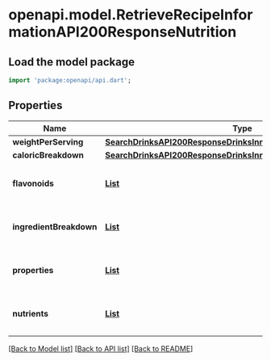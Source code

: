 # openapi.model.RetrieveRecipeInformationAPI200ResponseNutrition

## Load the model package
```dart
import 'package:openapi/api.dart';
```

## Properties
Name | Type | Description | Notes
------------ | ------------- | ------------- | -------------
**weightPerServing** | [**SearchDrinksAPI200ResponseDrinksInnerNutritionWeightPerServing**](SearchDrinksAPI200ResponseDrinksInnerNutritionWeightPerServing.md) |  | [optional] 
**caloricBreakdown** | [**SearchDrinksAPI200ResponseDrinksInnerNutritionCaloricBreakdown**](SearchDrinksAPI200ResponseDrinksInnerNutritionCaloricBreakdown.md) |  | [optional] 
**flavonoids** | [**List<SearchDrinksAPI200ResponseDrinksInnerNutritionFlavonoidsInner>**](SearchDrinksAPI200ResponseDrinksInnerNutritionFlavonoidsInner.md) |  | [optional] [default to const []]
**ingredientBreakdown** | [**List<RetrieveRecipeInformationAPI200ResponseNutritionIngredientBreakdownInner>**](RetrieveRecipeInformationAPI200ResponseNutritionIngredientBreakdownInner.md) |  | [optional] [default to const []]
**properties** | [**List<SearchRecipesAPI200ResponseRecipesInnerNutritionNutrientsInner>**](SearchRecipesAPI200ResponseRecipesInnerNutritionNutrientsInner.md) |  | [optional] [default to const []]
**nutrients** | [**List<SearchDrinksAPI200ResponseDrinksInnerNutritionNutrientsInner>**](SearchDrinksAPI200ResponseDrinksInnerNutritionNutrientsInner.md) |  | [optional] [default to const []]

[[Back to Model list]](../README.md#documentation-for-models) [[Back to API list]](../README.md#documentation-for-api-endpoints) [[Back to README]](../README.md)


